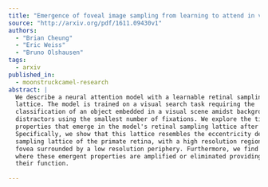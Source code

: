 ```yaml
---
title: "Emergence of foveal image sampling from learning to attend in visual   scenes"
source: "http://arxiv.org/pdf/1611.09430v1"
authors:
  - "Brian Cheung"
  - "Eric Weiss"
  - "Bruno Olshausen"
tags:
  - arxiv
published_in:
  - moonstruckcamel-research
abstract: |
  We describe a neural attention model with a learnable retinal sampling
  lattice. The model is trained on a visual search task requiring the
  classification of an object embedded in a visual scene amidst background
  distractors using the smallest number of fixations. We explore the tiling
  properties that emerge in the model's retinal sampling lattice after training.
  Specifically, we show that this lattice resembles the eccentricity dependent
  sampling lattice of the primate retina, with a high resolution region in the
  fovea surrounded by a low resolution periphery. Furthermore, we find conditions
  where these emergent properties are amplified or eliminated providing clues to
  their function.
  
---
```

